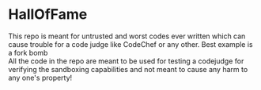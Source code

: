 # HallOfFame
This repo is meant for untrusted and worst codes ever written which can cause trouble for a code judge like CodeChef or any other.
Best example is a fork bomb
<br>
All the code in the repo are meant to be used for testing a codejudge for verifying the sandboxing capabilities and not meant to
cause any harm to any one's property!

